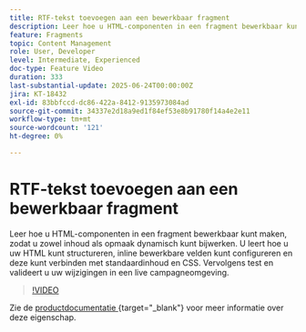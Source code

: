 ```yaml
---
title: RTF-tekst toevoegen aan een bewerkbaar fragment
description: Leer hoe u HTML-componenten in een fragment bewerkbaar kunt maken, zodat u zowel inhoud als opmaak dynamisch kunt bijwerken. U leert hoe u uw HTML kunt structureren, inline bewerkbare velden kunt configureren en deze kunt verbinden met standaardinhoud en CSS. Vervolgens test en valideert u uw wijzigingen in een live campagneomgeving.
feature: Fragments
topic: Content Management
role: User, Developer
level: Intermediate, Experienced
doc-type: Feature Video
duration: 333
last-substantial-update: 2025-06-24T00:00:00Z
jira: KT-18432
exl-id: 83bbfccd-dc86-422a-8412-9135973084ad
source-git-commit: 34337e2d18a9ed1f84ef53e8b91780f14a4e2e11
workflow-type: tm+mt
source-wordcount: '121'
ht-degree: 0%

---
```



# RTF-tekst toevoegen aan een bewerkbaar fragment

Leer hoe u HTML-componenten in een fragment bewerkbaar kunt maken, zodat u zowel inhoud als opmaak dynamisch kunt bijwerken. U leert hoe u uw HTML kunt structureren, inline bewerkbare velden kunt configureren en deze kunt verbinden met standaardinhoud en CSS. Vervolgens test en valideert u uw wijzigingen in een live campagneomgeving.

>[!VIDEO](https://video.tv.adobe.com/v/3464374/?learn=on&enablevpops&captions=dut)

Zie de [&#x200B; productdocumentatie &#x200B;](https://experienceleague.adobe.com/nl/docs/journey-optimizer/using/content-management/fragments/customizable-fragments){target="_blank"} voor meer informatie over deze eigenschap.
